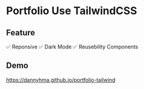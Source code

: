 # Portfolio Use TailwindCSS

## Feature

:white_check_mark: Reponsive
:white_check_mark: Dark Mode
:white_check_mark: Reusebility Components

## Demo

<https://dannyhma.github.io/portfolio-tailwind>
